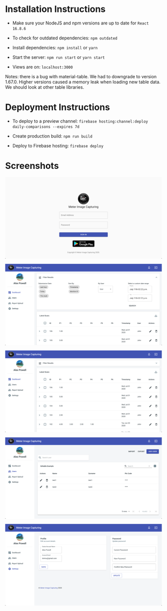 # Installation Instructions

- Make sure your NodeJS and npm versions are up to date for `React 16.8.6`

- To check for outdated dependencies: `npm outdated`

- Install dependencies: `npm install` or `yarn`

- Start the server: `npm run start` or `yarn start`

- Views are on: `localhost:3000`

Notes: there is a bug with material-table.  We had to downgrade to version 1.67.0.  Higher versions caused a memory leak when loading new table data.  We should look at other table libraries.

# Deployment Instructions

- To deploy to a preview channel:
`firebase hosting:channel:deploy daily-comparisons --expires 7d`

- Create production build: `npm run build`
- Deploy to Firebase hosting: `firebase deploy`

# Screenshots

![alt text](https://github.com/alexanderjpowell/meter-image-capturing-react/blob/master/screenshots/1.png)

![alt text](https://github.com/alexanderjpowell/meter-image-capturing-react/blob/master/screenshots/2.png)

![alt text](https://github.com/alexanderjpowell/meter-image-capturing-react/blob/master/screenshots/3.png)

![alt text](https://github.com/alexanderjpowell/meter-image-capturing-react/blob/master/screenshots/4.png)

![alt text](https://github.com/alexanderjpowell/meter-image-capturing-react/blob/master/screenshots/5.png)
